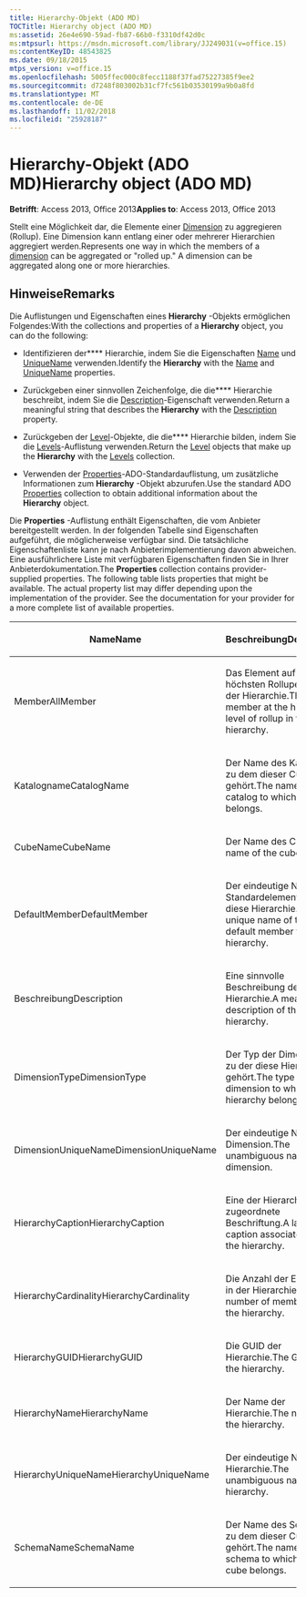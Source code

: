 ```yaml
---
title: Hierarchy-Objekt (ADO MD)
TOCTitle: Hierarchy object (ADO MD)
ms:assetid: 26e4e690-59ad-fb87-66b0-f3310df42d0c
ms:mtpsurl: https://msdn.microsoft.com/library/JJ249031(v=office.15)
ms:contentKeyID: 48543825
ms.date: 09/18/2015
mtps_version: v=office.15
ms.openlocfilehash: 5005ffec000c8fecc1188f37fad75227385f9ee2
ms.sourcegitcommit: d7248f803002b31cf7fc561b03530199a9b0a8fd
ms.translationtype: MT
ms.contentlocale: de-DE
ms.lasthandoff: 11/02/2018
ms.locfileid: "25928187"
---
```

# <a name="hierarchy-object-ado-md"></a><span data-ttu-id="6f5c5-102">Hierarchy-Objekt (ADO MD)</span><span class="sxs-lookup"><span data-stu-id="6f5c5-102">Hierarchy object (ADO MD)</span></span>


<span data-ttu-id="6f5c5-103">**Betrifft**: Access 2013, Office 2013</span><span class="sxs-lookup"><span data-stu-id="6f5c5-103">**Applies to**: Access 2013, Office 2013</span></span>

<span data-ttu-id="6f5c5-p101">Stellt eine Möglichkeit dar, die Elemente einer [Dimension](dimension-object-ado-md.md) zu aggregieren (Rollup). Eine Dimension kann entlang einer oder mehrerer Hierarchien aggregiert werden.</span><span class="sxs-lookup"><span data-stu-id="6f5c5-p101">Represents one way in which the members of a [dimension](dimension-object-ado-md.md) can be aggregated or "rolled up." A dimension can be aggregated along one or more hierarchies.</span></span>

## <a name="remarks"></a><span data-ttu-id="6f5c5-106">Hinweise</span><span class="sxs-lookup"><span data-stu-id="6f5c5-106">Remarks</span></span>

<span data-ttu-id="6f5c5-107">Die Auflistungen und Eigenschaften eines **Hierarchy** -Objekts ermöglichen Folgendes:</span><span class="sxs-lookup"><span data-stu-id="6f5c5-107">With the collections and properties of a **Hierarchy** object, you can do the following:</span></span>

  - <span data-ttu-id="6f5c5-108">Identifizieren der\*\*\*\* Hierarchie, indem Sie die Eigenschaften [Name](name-property-ado-md.md) und [UniqueName](uniquename-property-ado-md.md) verwenden.</span><span class="sxs-lookup"><span data-stu-id="6f5c5-108">Identify the **Hierarchy** with the [Name](name-property-ado-md.md) and [UniqueName](uniquename-property-ado-md.md) properties.</span></span>

  - <span data-ttu-id="6f5c5-109">Zurückgeben einer sinnvollen Zeichenfolge, die die\*\*\*\* Hierarchie beschreibt, indem Sie die [Description](description-property-ado-md.md)-Eigenschaft verwenden.</span><span class="sxs-lookup"><span data-stu-id="6f5c5-109">Return a meaningful string that describes the **Hierarchy** with the [Description](description-property-ado-md.md) property.</span></span>

  - <span data-ttu-id="6f5c5-110">Zurückgeben der [Level](level-object-ado-md.md)-Objekte, die die\*\*\*\* Hierarchie bilden, indem Sie die [Levels](levels-collection-ado-md.md)-Auflistung verwenden.</span><span class="sxs-lookup"><span data-stu-id="6f5c5-110">Return the [Level](level-object-ado-md.md) objects that make up the **Hierarchy** with the [Levels](levels-collection-ado-md.md) collection.</span></span>

  - <span data-ttu-id="6f5c5-111">Verwenden der [Properties](properties-collection-ado.md)-ADO-Standardauflistung, um zusätzliche Informationen zum **Hierarchy** -Objekt abzurufen.</span><span class="sxs-lookup"><span data-stu-id="6f5c5-111">Use the standard ADO [Properties](properties-collection-ado.md) collection to obtain additional information about the **Hierarchy** object.</span></span>

<span data-ttu-id="6f5c5-p102">Die **Properties** -Auflistung enthält Eigenschaften, die vom Anbieter bereitgestellt werden. In der folgenden Tabelle sind Eigenschaften aufgeführt, die möglicherweise verfügbar sind. Die tatsächliche Eigenschaftenliste kann je nach Anbieterimplementierung davon abweichen. Eine ausführlichere Liste mit verfügbaren Eigenschaften finden Sie in Ihrer Anbieterdokumentation.</span><span class="sxs-lookup"><span data-stu-id="6f5c5-p102">The **Properties** collection contains provider-supplied properties. The following table lists properties that might be available. The actual property list may differ depending upon the implementation of the provider. See the documentation for your provider for a more complete list of available properties.</span></span>

<table>
<colgroup>
<col style="width: 50%" />
<col style="width: 50%" />
</colgroup>
<thead>
<tr class="header">
<th><p><span data-ttu-id="6f5c5-116">Name</span><span class="sxs-lookup"><span data-stu-id="6f5c5-116">Name</span></span></p></th>
<th><p><span data-ttu-id="6f5c5-117">Beschreibung</span><span class="sxs-lookup"><span data-stu-id="6f5c5-117">Description</span></span></p></th>
</tr>
</thead>
<tbody>
<tr class="odd">
<td><p><span data-ttu-id="6f5c5-118">Member</span><span class="sxs-lookup"><span data-stu-id="6f5c5-118">AllMember</span></span></p></td>
<td><p><span data-ttu-id="6f5c5-119">Das Element auf der höchsten Rollupebene in der Hierarchie.</span><span class="sxs-lookup"><span data-stu-id="6f5c5-119">The member at the highest level of rollup in the hierarchy.</span></span></p></td>
</tr>
<tr class="even">
<td><p><span data-ttu-id="6f5c5-120">Katalogname</span><span class="sxs-lookup"><span data-stu-id="6f5c5-120">CatalogName</span></span></p></td>
<td><p><span data-ttu-id="6f5c5-121">Der Name des Katalogs, zu dem dieser Cube gehört.</span><span class="sxs-lookup"><span data-stu-id="6f5c5-121">The name of the catalog to which this cube belongs.</span></span></p></td>
</tr>
<tr class="odd">
<td><p><span data-ttu-id="6f5c5-122">CubeName</span><span class="sxs-lookup"><span data-stu-id="6f5c5-122">CubeName</span></span></p></td>
<td><p><span data-ttu-id="6f5c5-123">Der Name des Cubes.</span><span class="sxs-lookup"><span data-stu-id="6f5c5-123">The name of the cube.</span></span></p></td>
</tr>
<tr class="even">
<td><p><span data-ttu-id="6f5c5-124">DefaultMember</span><span class="sxs-lookup"><span data-stu-id="6f5c5-124">DefaultMember</span></span></p></td>
<td><p><span data-ttu-id="6f5c5-125">Der eindeutige Name des Standardelements für diese Hierarchie.</span><span class="sxs-lookup"><span data-stu-id="6f5c5-125">The unique name of the default member for this hierarchy.</span></span></p></td>
</tr>
<tr class="odd">
<td><p><span data-ttu-id="6f5c5-126">Beschreibung</span><span class="sxs-lookup"><span data-stu-id="6f5c5-126">Description</span></span></p></td>
<td><p><span data-ttu-id="6f5c5-127">Eine sinnvolle Beschreibung der Hierarchie.</span><span class="sxs-lookup"><span data-stu-id="6f5c5-127">A meaningful description of the hierarchy.</span></span></p></td>
</tr>
<tr class="even">
<td><p><span data-ttu-id="6f5c5-128">DimensionType</span><span class="sxs-lookup"><span data-stu-id="6f5c5-128">DimensionType</span></span></p></td>
<td><p><span data-ttu-id="6f5c5-129">Der Typ der Dimension, zu der diese Hierarchie gehört.</span><span class="sxs-lookup"><span data-stu-id="6f5c5-129">The type of dimension to which this hierarchy belongs.</span></span></p></td>
</tr>
<tr class="odd">
<td><p><span data-ttu-id="6f5c5-130">DimensionUniqueName</span><span class="sxs-lookup"><span data-stu-id="6f5c5-130">DimensionUniqueName</span></span></p></td>
<td><p><span data-ttu-id="6f5c5-131">Der eindeutige Name der Dimension.</span><span class="sxs-lookup"><span data-stu-id="6f5c5-131">The unambiguous name of the dimension.</span></span></p></td>
</tr>
<tr class="even">
<td><p><span data-ttu-id="6f5c5-132">HierarchyCaption</span><span class="sxs-lookup"><span data-stu-id="6f5c5-132">HierarchyCaption</span></span></p></td>
<td><p><span data-ttu-id="6f5c5-133">Eine der Hierarchie zugeordnete Beschriftung.</span><span class="sxs-lookup"><span data-stu-id="6f5c5-133">A label or caption associated with the hierarchy.</span></span></p></td>
</tr>
<tr class="odd">
<td><p><span data-ttu-id="6f5c5-134">HierarchyCardinality</span><span class="sxs-lookup"><span data-stu-id="6f5c5-134">HierarchyCardinality</span></span></p></td>
<td><p><span data-ttu-id="6f5c5-135">Die Anzahl der Elemente in der Hierarchie.</span><span class="sxs-lookup"><span data-stu-id="6f5c5-135">The number of members in the hierarchy.</span></span></p></td>
</tr>
<tr class="even">
<td><p><span data-ttu-id="6f5c5-136">HierarchyGUID</span><span class="sxs-lookup"><span data-stu-id="6f5c5-136">HierarchyGUID</span></span></p></td>
<td><p><span data-ttu-id="6f5c5-137">Die GUID der Hierarchie.</span><span class="sxs-lookup"><span data-stu-id="6f5c5-137">The GUID of the hierarchy.</span></span></p></td>
</tr>
<tr class="odd">
<td><p><span data-ttu-id="6f5c5-138">HierarchyName</span><span class="sxs-lookup"><span data-stu-id="6f5c5-138">HierarchyName</span></span></p></td>
<td><p><span data-ttu-id="6f5c5-139">Der Name der Hierarchie.</span><span class="sxs-lookup"><span data-stu-id="6f5c5-139">The name of the hierarchy.</span></span></p></td>
</tr>
<tr class="even">
<td><p><span data-ttu-id="6f5c5-140">HierarchyUniqueName</span><span class="sxs-lookup"><span data-stu-id="6f5c5-140">HierarchyUniqueName</span></span></p></td>
<td><p><span data-ttu-id="6f5c5-141">Der eindeutige Name der Hierarchie.</span><span class="sxs-lookup"><span data-stu-id="6f5c5-141">The unambiguous name of the hierarchy.</span></span></p></td>
</tr>
<tr class="odd">
<td><p><span data-ttu-id="6f5c5-142">SchemaName</span><span class="sxs-lookup"><span data-stu-id="6f5c5-142">SchemaName</span></span></p></td>
<td><p><span data-ttu-id="6f5c5-143">Der Name des Schemas, zu dem dieser Cube gehört.</span><span class="sxs-lookup"><span data-stu-id="6f5c5-143">The name of the schema to which this cube belongs.</span></span></p></td>
</tr>
</tbody>
</table>

